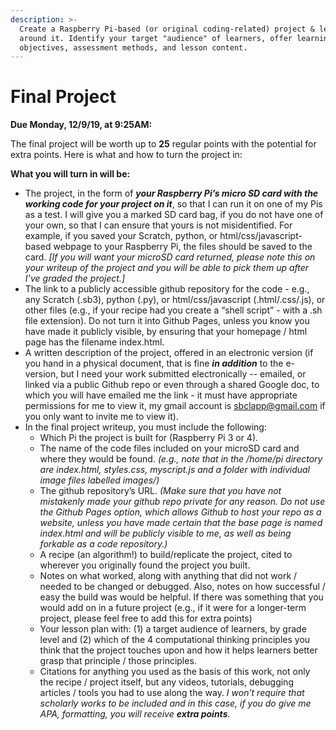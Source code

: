 ```yaml
---
description: >-
  Create a Raspberry Pi-based (or original coding-related) project & lessons
  around it. Identify your target "audience" of learners, offer learning
  objectives, assessment methods, and lesson content.
---
```


# Final Project

**Due Monday, 12/9/19, at 9:25AM:**

The final project will be worth up to **25** regular points with the potential for extra points. Here is what and how to turn the project in:

**What you will turn in will be:**

* The project, in the form of _**your Raspberry Pi’s micro SD card with the working code for your project on it**_, so that I can run it on one of my Pis as a test. I will give you a marked SD card bag, if you do not have one of your own, so that I can ensure that yours is not misidentified. For example, if you saved your Scratch, python, or html/css/javascript-based webpage to your Raspberry Pi, the files should be saved to the card. _\[If you will want your microSD card returned, please note this on your writeup of the project and you will be able to pick them up after I’ve graded the project.\]_
* The link to a publicly accessible github repository for the code - e.g., any Scratch \(.sb3\), python \(.py\), or html/css/javascript \(.html/.css/.js\), or other files \(e.g., if your recipe had you create a “shell script” - with a .sh file extension\). Do not turn it into Github Pages, unless you know you have made it publicly visible, by ensuring that your homepage / html page has the filename index.html.
* A written description of the project, offered in an electronic version \(if you hand in a physical document, that is fine _**in addition**_ to the e-version, but I need your work submitted electronically --  emailed, or linked via a public Github repo or even through a shared Google doc, to which you will have emailed me the link - it must have appropriate permissions for me to view it, my gmail account is sbclapp@gmail.com if you only want to invite me to view it\).
* In the final project writeup, you must include the following:
  * Which Pi the project is built for \(Raspberry Pi 3 or 4\).
  * The name of the code files included on your microSD card and where they would be found.  _\(e.g., note that in the /home/pi directory are index.html, styles.css, myscript.js and a folder with individual image files labelled images/\)_ 
  * The github repository’s URL.  _\(Make sure that you have not mistakenly made your github repo private for any reason. Do not use the Github Pages option, which allows Github to host your repo as a website, unless you have made certain that the base page is named index.html and will be publicly visible to me, as well as being forkable as a code repository.\)_
  * A recipe \(an algorithm!\) to build/replicate the project, cited to wherever you originally found the project you built.
  * Notes on what worked, along with anything that did not work / needed to be changed or debugged. Also, notes on how successful / easy the build was would be helpful. If there was something that you would add on in a future project \(e.g., if it were for a longer-term project, please feel free to add this for extra points\)
  * Your lesson plan with: \(1\) a target audience of learners, by grade level and \(2\) which of the 4 computational thinking principles you think that the project touches upon and how it helps learners better grasp that principle / those principles.
  * Citations for anything you used as the basis of this work, not only the recipe / project itself, but any videos, tutorials, debugging articles / tools you had to use along the way. _I won’t require that scholarly works to be included and in this case, if you do give me APA, formatting, you will receive **extra points**._

